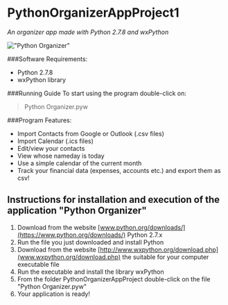 # PythonOrganizerAppProject1

_An organizer app made with Python 2.7.8 and wxPython_

!["Python Organizer"](https://github.com/karadalex/PythonOrganizerAppProject1/blob/master/mediaFilesPackage/welcomeScreen1.jpg)

###Software Requirements:
  - Python 2.7.8
  - wxPython library
 
###Running Guide
To start using the program double-click on:
  >Python Organizer.pyw

###Program Features:
  - Import Contacts from Google or Outlook (.csv files)
  - Import Calendar (.ics files)
  - Edit/view your contacts
  - View whose nameday is today
  - Use a simple calendar of the current month
  - Track your financial data (expenses, accounts etc.) and export them as csv!


Instructions for installation and execution of the application "Python Organizer"
---------------------------------------------------------------------------------

1. Download from the website [www.python.org/downloads/](https://www.python.org/downloads/) Python 2.7.x
2. Run the file you just downloaded and install Python
3. Download from the website [http://www.wxpython.org/download.php](www.wxpython.org/download.php) the suitable for your computer executable file
4. Run the executable and install the library wxPython
5. From the folder PythonOrganizerAppProject double-click on the file "Python Organizer.pyw"
6. Your application is ready!